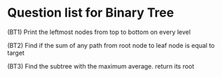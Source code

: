 # Question list for Binary Tree

(BT1) Print the leftmost nodes from top to bottom on every level

(BT2) Find if the sum of any path from root node to leaf node is equal to target

(BT3) Find the subtree with the maximum average. return its root

